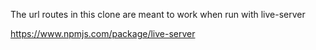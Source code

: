 The url routes in this clone are meant to work when run with live-server

https://www.npmjs.com/package/live-server
